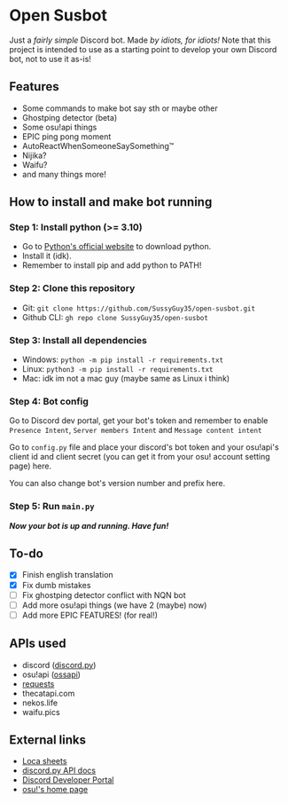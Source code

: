 # Open Susbot

Just a *fairly simple* Discord bot. Made _by idiots, for idiots!_
Note that this project is intended to use as a starting point to develop your own Discord bot, not to use it as-is!

## Features
- Some commands to make bot say sth or maybe other
- Ghostping detector (beta)
- Some osu!api things
- EPIC ping pong moment
- AutoReactWhenSomeoneSaySomething™
- Nijika?
- Waifu?
- and many things more!

## How to install and make bot running

### Step 1: Install python (>= 3.10)

- Go to [Python's official website](https://www.python.org/) to download python.
- Install it (idk).
- Remember to install pip and add python to PATH!

### Step 2: Clone this repository
- Git: `git clone https://github.com/SussyGuy35/open-susbot.git`
- Github CLI: `gh repo clone SussyGuy35/open-susbot`

### Step 3: Install all dependencies

- Windows: `python -m pip install -r requirements.txt`
- Linux: `python3 -m pip install -r requirements.txt`
- Mac: idk im not a mac guy (maybe same as Linux i think)

### Step 4: Bot config
Go to Discord dev portal, get your bot's token and remember to enable `Presence Intent`, `Server members Intent` and `Message content intent`

Go to `config.py` file and place your discord's bot token and your osu!api's client id and client secret (you can get it from your osu! account setting page) here.

You can also change bot's version number and prefix here.

### Step 5: Run `main.py`
**_Now your bot is up and running. Have fun!_**

## To-do
- [x] Finish english translation
- [x] Fix dumb mistakes
- [ ] Fix ghostping detector conflict with NQN bot
- [ ] Add more osu!api things (we have 2 (maybe) now)
- [ ] Add more EPIC FEATURES! (for real!)

## APIs used
- discord ([discord.py](https://github.com/Rapptz/discord.py))
- osu!api ([ossapi](https://github.com/tybug/ossapi))
- [requests](https://github.com/psf/requests)
- thecatapi.com
- nekos.life
- waifu.pics

## External links
- [Loca sheets](https://docs.google.com/spreadsheets/d/1LdVClaONs9r1HDMiOU4GfBdQOD2FoPDNFSC_y6UwMF8/edit?usp=sharing)
- [discord.py API docs](https://discordpy.readthedocs.io/en/stable/api.html)
- [Discord Developer Portal](https://discord.com/developers/applications)
- [osu!'s home page](https://osu.ppy.sh)
